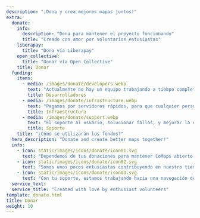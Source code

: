 ```yaml
---
description: "¡Dona y crea mejores mapas juntos!"
extra:
  donate:
    info:
      description: "Dona para mantener el proyecto funcionando"
      title: "Creado con amor por voluntarios entusiastas"
    liberapay:
      title: "Dona vía Liberapay"
    open_collective:
      title: "Donar vía Open Collective"
    title: Donar
  funding:
    items:
      - media: /images/donate/developers.webp
        text: "Actualmente no hay un equipo trabajando a tiempo completo en el desarrollo de nuevas funcionalidades y mejora del servicio. Para una evolución constante del producto, se necesitaría un equipo base dedicado."
        title: Desarrolladores
      - media: /images/donate/infrastructure.webp
        text: "Pagamos por servidores rápidos, para que cualquier persona del mundo pueda descargar gratis actualizaciones del mapa sin retardos. Las transferencias de datos de mapas son cientos de TeraBytes al mes, y la cantidad sigue creciendo."
        title: Infraestructura
      - media: /images/donate/support.webp
        text: "El soporte al usuario, solucionar fallos, y mejorar la estabilidad de la aplicación son nuestras principales prioridades. La lista de solicitudes y los informes de fallos aumentan cada día, y hay muchas solicitudes de soporte a las que responder en la App Store, en Google Play, y en correos electrónicos de solicitud de ayuda."
        title: Soporte
    title: "¿Cómo se utilizarán los fondos?"
  hero_description: "Donate and create better maps together!"
  info:
    - icon: static/images/icons/donate/icon01.svg
      text: "Dependemos de tus donaciones para mantener CoMaps abierto y libre"
    - icon: static/images/icons/donate/icon02.svg
      text: "Somos unos pocos entusiastas contribuyendo en nuestro tiempo libre. Amamos lo que hacemos, y amamos a nuestros usuarios"
    - icon: static/images/icons/donate/icon03.svg
      text: "Con tu soporte, estamos trabajando hacia una navegación de mapas enfocada a la privacidad, que es la opción preferida en el mercado"
  service_text:
  service_title: "Created with love by enthusiast volunteers"
template: donate.html
title: Donar
weight: 10
---
```

